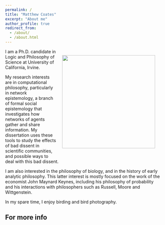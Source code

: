 ```yaml
---
permalink: /
title: "Matthew Coates"
excerpt: "About me"
author_profile: true
redirect_from: 
  - /about/
  - /about.html
---
```

<img align="right" width="300" height="300" src="{{matthewncoates.github.io}}/images/profile.png" hspace="20" vspace="20">

I am a Ph.D. candidate in Logic and Philosophy of Science at University of California, Irvine.

My research interests are in computational philosophy, particularly in network epistemology, a branch of formal social epistemology that investigates how networks of agents gather and share information. My dissertation uses these tools to study the effects of bad dissent in scientific communities, and possible ways to deal with this bad dissent. 

I am also interested in the philosophy of biology, and in the history of early analytic philosophy. This latter interest is mostly focused on the work of the economist John Maynard Keynes, including his philosophy of probability and his interactions with philosophers such as Russell, Moore and Wittgenstein.

In my spare time, I enjoy birding and bird photography. 

For more info
------

